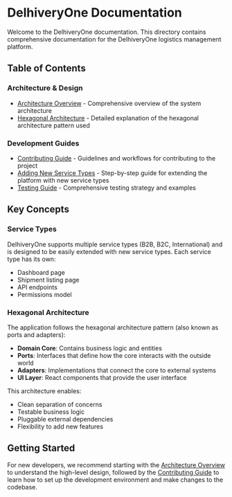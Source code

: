 # DelhiveryOne Documentation

Welcome to the DelhiveryOne documentation. This directory contains comprehensive documentation for the DelhiveryOne logistics management platform.

## Table of Contents

### Architecture & Design

- [Architecture Overview](./DelhiveryOne-Architecture.md) - Comprehensive overview of the system architecture
- [Hexagonal Architecture](./Hexagonal-Architecture.md) - Detailed explanation of the hexagonal architecture pattern used

### Development Guides

- [Contributing Guide](./CONTRIBUTING.md) - Guidelines and workflows for contributing to the project
- [Adding New Service Types](./Adding-New-Service-Types.md) - Step-by-step guide for extending the platform with new service types
- [Testing Guide](./Testing-Guide.md) - Comprehensive testing strategy and examples

## Key Concepts

### Service Types

DelhiveryOne supports multiple service types (B2B, B2C, International) and is designed to be easily extended with new service types. Each service type has its own:

- Dashboard page
- Shipment listing page
- API endpoints
- Permissions model

### Hexagonal Architecture

The application follows the hexagonal architecture pattern (also known as ports and adapters):

- **Domain Core**: Contains business logic and entities
- **Ports**: Interfaces that define how the core interacts with the outside world
- **Adapters**: Implementations that connect the core to external systems
- **UI Layer**: React components that provide the user interface

This architecture enables:
- Clean separation of concerns
- Testable business logic
- Pluggable external dependencies
- Flexibility to add new features

## Getting Started

For new developers, we recommend starting with the [Architecture Overview](./DelhiveryOne-Architecture.md) to understand the high-level design, followed by the [Contributing Guide](./CONTRIBUTING.md) to learn how to set up the development environment and make changes to the codebase. 